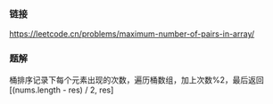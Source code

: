 ### 链接
https://leetcode.cn/problems/maximum-number-of-pairs-in-array/

### 题解
桶排序记录下每个元素出现的次数，遍历桶数组，加上次数%2，最后返回[(nums.length - res) / 2, res]
